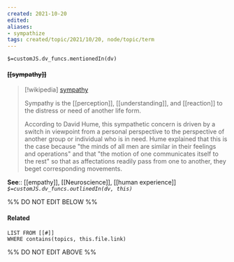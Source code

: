 ```yaml
---
created: 2021-10-20
edited: 
aliases:
- sympathize
tags: created/topic/2021/10/20, node/topic/term
---
```

`$=customJS.dv_funcs.mentionedIn(dv)`

#### <s class="topic-title">[[sympathy]]</s>

> [!wikipedia] [sympathy](https://en.wikipedia.org/wiki/Sympathy)
> 
> Sympathy is the [[perception]], [[understanding]], and [[reaction]] to the distress or need of another life form. 
> 
> According to David Hume, this sympathetic concern is driven by a switch in viewpoint from a personal perspective to the perspective of another group or individual who is in need. Hume explained that this is the case because "the minds of all men are similar in their feelings and operations" and that "the motion of one communicates itself to the rest" so that as affectations readily pass from one to another, they beget corresponding movements.
>


**See**:: [[empathy]], [[Neuroscience]], [[human experience]]
*`$=customJS.dv_funcs.outlinedIn(dv, this)`*

%% DO NOT EDIT BELOW %%
#### Related 
```dataview
LIST FROM [[#]]
WHERE contains(topics, this.file.link)
```
%% DO NOT EDIT ABOVE %%
